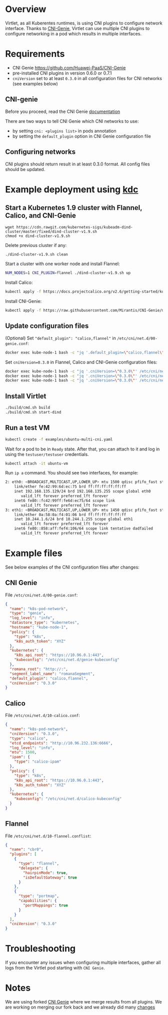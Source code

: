# Overview

Virtlet, as all Kuberentes runtimes, is using CNI plugins to configure network interface.
Thanks to [CNI-Genie](https://github.com/Huawei-PaaS/CNI-Genie), Virtlet can use multiple CNI plugins to configure networking in a pod which results in multiple interfaces.

# Requirements

* CNI Genie https://github.com/Huawei-PaaS/CNI-Genie
* pre-installed CNI plugins in version 0.6.0 or 0.7.1
* `cniVersion` set to at least `0.3.0` in all configuration files for CNI networks (see examples below)

## CNI-genie

Before you proceed, read the CNI Genie [documentation](https://github.com/mirantis/CNI-Genie/blob/master/docs/CNIGenieFeatureSet.md)

There are two ways to tell CNI Genie which CNI networks to use:
* by setting `cni: <plugins list>` in pods annotation
* by setting the `default_plugin` option in CNI Genie configuration file

## Configuring networks
CNI plugins should return result in at least 0.3.0 format. All config files should be updated.

# Example deployment using [kdc](https://github.com/kubernetes-sigs/kubeadm-dind-cluster)

## Start a Kubernetes 1.9 cluster with Flannel, Calico, and CNI-Genie
```
wget https://cdn.rawgit.com/kubernetes-sigs/kubeadm-dind-cluster/master/fixed/dind-cluster-v1.9.sh
chmod +x dind-cluster-v1.9.sh
```

Delete previous cluster if any:
```bash
./dind-cluster-v1.9.sh clean
```
Start a cluster with one worker node and install Flannel:
```bash
NUM_NODES=1 CNI_PLUGIN=flannel ./dind-cluster-v1.9.sh up
```
Install Calico:
```bash
kubectl apply -f https://docs.projectcalico.org/v2.6/getting-started/kubernetes/installation/hosted/kubeadm/1.6/calico.yaml
```
Install CNI-Genie:
```bash
kubectl apply -f https://raw.githubusercontent.com/Mirantis/CNI-Genie/mymaster/conf/1.8/genie.yaml
```

## Update configuration files

(Optional) Set `"default_plugin": "calico,flannel"` in `/etc/cni/net.d/00-genie.conf`:
```bash
docker exec kube-node-1 bash -c "jq '.default_plugin=\"calico,flannel\"' /etc/cni/net.d/00-genie.conf > /tmp/genie.tmp && mv /tmp/genie.tmp /etc/cni/net.d/00-genie.conf"
```
Set `cniVersion=0.3.0` in Flannel, Calico and CNI-Genie configuration files:
```bash
docker exec kube-node-1 bash -c "jq '.cniVersion=\"0.3.0\"' /etc/cni/net.d/10-calico.conf > /tmp/calico.tmp && mv /tmp/calico.tmp /etc/cni/net.d/10-calico.conf"
docker exec kube-node-1 bash -c "jq '.cniVersion=\"0.3.0\"' /etc/cni/net.d/10-flannel.conflist > /tmp/flannel.tmp && mv /tmp/flannel.tmp /etc/cni/net.d/10-flannel.conflist"
docker exec kube-node-1 bash -c "jq '.cniVersion=\"0.3.0\"' /etc/cni/net.d/00-genie.conf > /tmp/genie.tmp && mv /tmp/genie.tmp /etc/cni/net.d/00-genie.conf"
```

## Install Virtlet
```bash
./build/cmd.sh build
./build/cmd.sh start-dind
```

## Run a test VM
```bash
kubectl create -f examples/ubuntu-multi-cni.yaml
```
Wait for a pod to be in `Ready` state. After that, you can attach to it and log in using the `testuser/testuser` credentials.
```bash
kubectl attach -it ubuntu-vm
```
Run `ip a` command. You should see two interfaces, for example:
```bash
2: eth0: <BROADCAST,MULTICAST,UP,LOWER_UP> mtu 1500 qdisc pfifo_fast state UP group default qlen 1000
    link/ether fe:42:99:6d:ec:75 brd ff:ff:ff:ff:ff:ff
    inet 192.168.135.129/24 brd 192.168.135.255 scope global eth0
       valid_lft forever preferred_lft forever
    inet6 fe80::fc42:99ff:fe6d:ec75/64 scope link
       valid_lft forever preferred_lft forever
3: eth1: <BROADCAST,MULTICAST,UP,LOWER_UP> mtu 1450 qdisc pfifo_fast state UP group default qlen 1000
    link/ether 0a:58:0a:f4:01:06 brd ff:ff:ff:ff:ff:ff
    inet 10.244.1.6/24 brd 10.244.1.255 scope global eth1
       valid_lft forever preferred_lft forever
    inet6 fe80::858:aff:fef4:106/64 scope link tentative dadfailed
       valid_lft forever preferred_lft forever
```

# Example files

See below examples of the CNI configuration files after changes:

## CNI Genie
File `/etc/cni/net.d/00-genie.conf`:
```JSON
{
  "name": "k8s-pod-network",
  "type": "genie",
  "log_level": "info",
  "datastore_type": "kubernetes",
  "hostname": "kube-node-1",
  "policy": {
    "type": "k8s",
    "k8s_auth_token": "XYZ"
  },
  "kubernetes": {
    "k8s_api_root": "https://10.96.0.1:443",
    "kubeconfig": "/etc/cni/net.d/genie-kubeconfig"
  },
  "romana_root": "http://:",
  "segment_label_name": "romanaSegment",
  "default_plugin": "calico,flannel",
  "cniVersion": "0.3.0"
}
```
## Calico
File `/etc/cni/net.d/10-calico.conf`:
```JSON
{
  "name": "k8s-pod-network",
  "cniVersion": "0.3.0",
  "type": "calico",
  "etcd_endpoints": "http://10.96.232.136:6666",
  "log_level": "info",
  "mtu": 1500,
  "ipam": {
    "type": "calico-ipam"
  },
  "policy": {
    "type": "k8s",
    "k8s_api_root": "https://10.96.0.1:443",
    "k8s_auth_token": "XYZ"
  },
  "kubernetes": {
    "kubeconfig": "/etc/cni/net.d/calico-kubeconfig"
  }
}

```
## Flannel
File `/etc/cni/net.d/10-flannel.conflist`:
```JSON
{
  "name": "cbr0",
  "plugins": [
    {
      "type": "flannel",
      "delegate": {
        "hairpinMode": true,
        "isDefaultGateway": true
      }
    },
    {
      "type": "portmap",
      "capabilities": {
        "portMappings": true
      }
    }
  ],
  "cniVersion": "0.3.0"
}

```
# Troubleshooting

If you encounter any issues when configuring multiple interfaces, gather all logs from the Virtlet pod starting with `CNI Genie`.

# Notes

We are using forked [CNI Genie](https://github.com/Mirantis/CNI-Genie/tree/mymaster) where we merge results from all plugins.
We are working on merging our fork back and we already did many [changes](https://github.com/Huawei-PaaS/CNI-Genie/commits?author=lukaszo)
